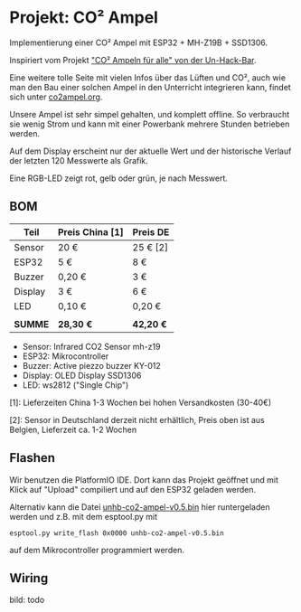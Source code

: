# Projekt: CO² Ampel

Implementierung einer CO² Ampel mit ESP32 + MH-Z19B + SSD1306.

Inspiriert vom Projekt ["CO² Ampeln für alle" von der Un-Hack-Bar](https://www.un-hack-bar.de/2020/10/25/co2-ampeln-fuer-alle/).

Eine weitere tolle Seite mit vielen Infos über das Lüften und CO², auch wie man den Bau einer solchen Ampel in den Unterricht integrieren kann, findet sich unter [co2ampel.org](https://co2ampel.org).

Unsere Ampel ist sehr simpel gehalten, und komplett offline. So verbraucht sie wenig Strom und kann mit einer Powerbank mehrere Stunden betrieben werden.

Auf dem Display erscheint nur der aktuelle Wert und der historische Verlauf der letzten 120 Messwerte als Grafik.

Eine RGB-LED zeigt rot, gelb oder grün, je nach Messwert.

## BOM


| Teil      | Preis China [1] | Preis DE    |
| --------- | ----------- | ----------- |
| Sensor    | 20 €        | 25 € [2]   |
| ESP32     | 5 €         | 8 €         |
| Buzzer    | 0,20 €      | 3 €         |
| Display   | 3 €         | 6 €         |
| LED       | 0,10 €      | 0,20 €      |
|           |             |             |
| **SUMME** | **28,30 €** | **42,20 €** |


* Sensor: Infrared CO2 Sensor	mh-z19
* ESP32: Mikrocontroller
* Buzzer: Active piezzo buzzer KY-012
* Display: OLED Display SSD1306	
* LED: ws2812 ("Single Chip")


[1]: Lieferzeiten China 1-3 Wochen bei hohen Versandkosten (30-40€)

[2]: Sensor in Deutschland derzeit nicht erhältlich, Preis oben ist aus Belgien, Lieferzeit ca. 1-2 Wochen


## Flashen

Wir benutzen die PlatformIO IDE. Dort kann das Projekt geöffnet und mit Klick auf "Upload" compiliert und auf den ESP32 geladen werden.

Alternativ kann die Datei [unhb-co2-ampel-v0.5.bin](https://git.unhb.de/smash/ebk-unhb-co2ampel/src/branch/main/unhb-co2-ampel-v0.5.bin) hier runtergeladen werden und z.B. mit dem esptool.py mit

    esptool.py write_flash 0x0000 unhb-co2-ampel-v0.5.bin

auf dem Mikrocontroller programmiert werden.

## Wiring

bild: todo

